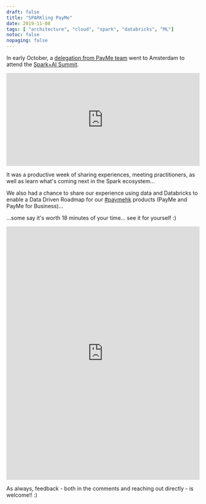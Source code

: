```yaml
---
draft: false
title: "SPARKling PayMe"
date: 2019-11-08
tags: [ "architecture", "cloud", "spark", "databricks", "ML"]
notoc: false
nopaging: false
---
```


In early October, a [delegation from PayMe team](https://www.linkedin.com/posts/chenpingping_sparkaisummit-payme-activity-6590689219516170240-Y2WD/) went to Amsterdam to attend the [Spark+AI Summit](https://databricks.com/sparkaisummit/europe).

<iframe src="https://www.linkedin.com/embed/feed/update/urn:li:share:6590918811703177216" height="243" width="504" frameborder="0" allowfullscreen="" title="Embedded post"></iframe>

It was a productive week of sharing experiences, meeting practitioners, as well as learn what's coming next in the Spark ecosystem...

We also had a chance to share our experience using data and Databricks to enable a Data Driven Roadmap for our [#paymehk](https://twitter.com/search?q=%23paymehk) products (PayMe and PayMe for Business)...

...some say it's worth 18 minutes of your time... see it for yourself :)

<iframe src="https://www.linkedin.com/embed/feed/update/urn:li:share:6595636917830770689" height="662" width="504" frameborder="0" allowfullscreen="" title="Embedded post"></iframe>

As always, feedback - both in the comments and reaching out directly - is welcome!! :)